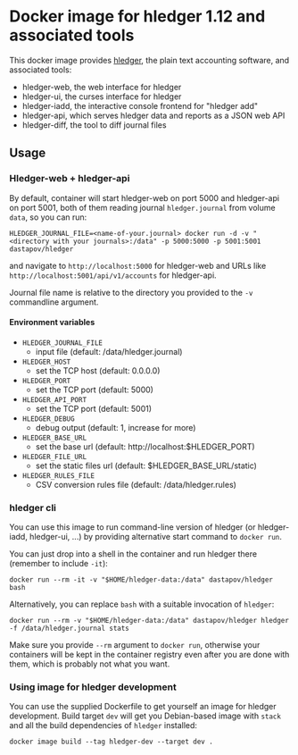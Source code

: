 # Docker image for hledger 1.12 and associated tools

This docker image provides [hledger](http://hledger.org/), the plain text accounting software, and
associated tools:

 * hledger-web, the web interface for hledger
 * hledger-ui, the curses interface for hledger
 * hledger-iadd, the interactive console frontend for "hledger add"
 * hledger-api, which serves hledger data and reports as a JSON web API
 * hledger-diff, the tool to diff journal files

## Usage

### Hledger-web + hledger-api

By default, container will start hledger-web on port 5000 and hledger-api on port 5001, both of them reading journal `hledger.journal` from volume `data`, so you can run:

```
HLEDGER_JOURNAL_FILE=<name-of-your.journal> docker run -d -v "<directory with your journals>:/data" -p 5000:5000 -p 5001:5001 dastapov/hledger
```

and navigate to `http://localhost:5000` for hledger-web and URLs like `http://localhost:5001/api/v1/accounts` for hledger-api.

Journal file name is relative to the directory you provided to the `-v` commandline argument.

#### Environment variables

 * `HLEDGER_JOURNAL_FILE`
   * input file (default: /data/hledger.journal)
 * `HLEDGER_HOST`
   * set the TCP host (default: 0.0.0.0)
 * `HLEDGER_PORT`
   * set the TCP port (default: 5000)
 * `HLEDGER_API_PORT`
   * set the TCP port (default: 5001)
 * `HLEDGER_DEBUG`
   * debug output (default: 1, increase for more)
 * `HLEDGER_BASE_URL`
   * set the base url (default: http://localhost:$HLEDGER_PORT)
 * `HLEDGER_FILE_URL`
   * set the static files url (default: $HLEDGER_BASE_URL/static)
 * `HLEDGER_RULES_FILE`
   * CSV conversion rules file (default: /data/hledger.rules)

### hledger cli

You can use this image to run command-line version of hledger (or hledger-iadd, hledger-ui, ...) by
providing alternative start command to `docker run`.

You can just drop into a shell in the container and run hledger there (remember to include `-it`):
```
docker run --rm -it -v "$HOME/hledger-data:/data" dastapov/hledger bash
```

Alternatively, you can replace `bash` with a suitable invocation of `hledger`:

```
docker run --rm -v "$HOME/hledger-data:/data" dastapov/hledger hledger -f /data/hledger.journal stats
```

Make sure you provide `--rm` argument to `docker run`, otherwise your containers will be kept in the container
registry even after you are done with them, which is probably not what you want.

### Using image for hledger development

You can use the supplied Dockerfile to get yourself an image for hledger development. Build target `dev`
will get you Debian-based image with `stack` and all the build dependencies of `hledger` installed:

```
docker image build --tag hledger-dev --target dev .
```
